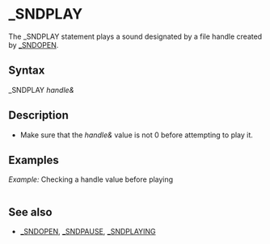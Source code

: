 # _SNDPLAY

The _SNDPLAY statement plays a sound designated by a file handle created by [_SNDOPEN](_SNDOPEN.md).

  

## Syntax

_SNDPLAY *handle&*
  

## Description

* Make sure that the *handle&* value is not 0 before attempting to play it.

  

## Examples

*Example:* Checking a handle value before playing

```  [IF](IF.md) h& [THEN](THEN.md) _SNDPLAY h&  
```

  

## See also

* [_SNDOPEN](_SNDOPEN.md), [_SNDPAUSE](_SNDPAUSE.md), [_SNDPLAYING](_SNDPLAYING.md)

  
